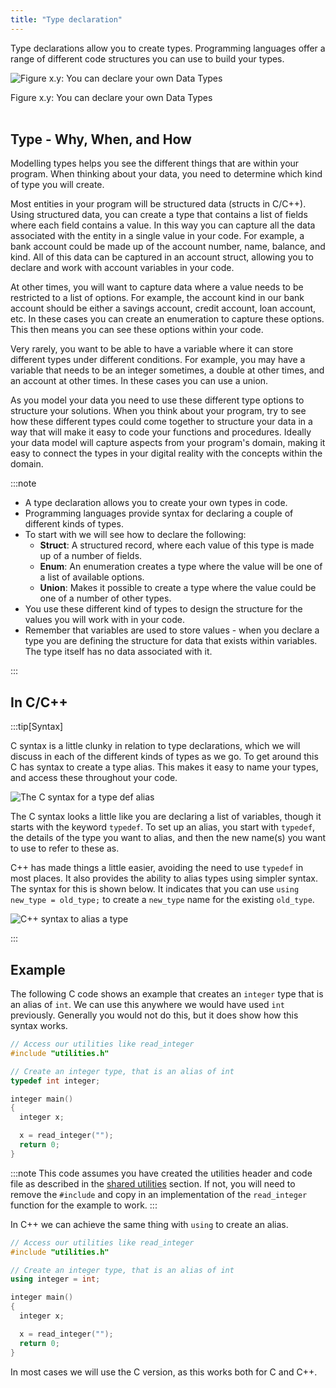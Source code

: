```yaml
---
title: "Type declaration"
---
```


Type declarations allow you to create types. Programming languages offer a range of different code structures you can use to build your types.

<a id="FigureCustomTypeDeclaration"></a>

![Figure x.y: You can declare your own Data Types](./images/custom-type-declaration.png "You can declare your own Data Types")
<div class="caption"><span class="caption-figure-nbr">Figure x.y: </span>You can declare your own Data Types</div><br/>

## Type - Why, When, and How

Modelling types helps you see the different things that are within your program. When thinking about your data, you need to determine which kind of type you will create.

Most entities in your program will be structured data (structs in C/C++). Using structured data, you can create a type that contains a list of fields where each field contains a value. In this way you can capture all the data associated with the entity in a single value in your code. For example, a bank account could be made up of the account number, name, balance, and kind. All of this data can be captured in an account struct, allowing you to declare and work with account variables in your code.

At other times, you will want to capture data where a value needs to be restricted to a list of options. For example, the account kind in our bank account should be either a savings account, credit account, loan account, etc. In these cases you can create an enumeration to capture these options. This then means you can see these options within your code.

Very rarely, you want to be able to have a variable where it can store different types under different conditions. For example, you may have a variable that needs to be an integer sometimes, a double at other times, and an account at other times. In these cases you can use a union.

As you model your data you need to use these different type options to structure your solutions. When you think about your program, try to see how these different types could come together to structure your data in a way that will make it easy to code your functions and procedures. Ideally your data model will capture aspects from your program's domain, making it easy to connect the types in your digital reality with the concepts within the domain.

:::note

- A type declaration allows you to create your own types in code.
- Programming languages provide syntax for declaring a couple of different kinds of types.
- To start with we will see how to declare the following:
  - **Struct**: A structured record, where each value of this type is made up of a number of fields.
  - **Enum**: An enumeration creates a type where the value will be one of a list of available options.
  - **Union**: Makes it possible to create a type where the value could be one of a number of other types.
- You use these different kind of types to design the structure for the values you will work with in your code.
- Remember that variables are used to store values - when you declare a type you are defining the structure for data that exists within variables. The type itself has no data associated with it.

:::

## In C/C++

:::tip[Syntax]

C syntax is a little clunky in relation to type declarations, which we will discuss in each of the different kinds of types as we go. To get around this C has syntax to create a type alias. This makes it easy to name your types, and access these throughout your code.

![The C syntax for a type def alias](./images/type-decl.png)

The C syntax looks a little like you are declaring a list of variables, though it starts with the keyword `typedef`. To set up an alias, you start with `typedef`, the details of the type you want to alias, and then the new name(s) you want to use to refer to these as.

C++ has made things a little easier, avoiding the need to use `typedef` in most places. It also provides the ability to alias types using simpler syntax. The syntax for this is shown below. It indicates that you can use `using new_type = old_type;` to create a `new_type` name for the existing `old_type`.

![C++ syntax to alias a type](./images/cpp-alias.png)

:::

## Example

The following C code shows an example that creates an `integer` type that is an alias of `int`. We can use this anywhere we would have used `int` previously. Generally you would not do this, but it does show how this syntax works.

```c
// Access our utilities like read_integer
#include "utilities.h"

// Create an integer type, that is an alias of int
typedef int integer;

integer main()
{
  integer x;

  x = read_integer("");
  return 0;
}

```

:::note
This code assumes you have created the utilities header and code file as described in the [shared utilities](/book/part-2-organised-code/2-organising-code/2-put-together/04-00-utilities) section. If not, you will need to remove the `#include` and copy in an implementation of the `read_integer` function for the example to work.
:::

In C++ we can achieve the same thing with `using` to create an alias.

```cpp
// Access our utilities like read_integer
#include "utilities.h"

// Create an integer type, that is an alias of int
using integer = int;

integer main()
{
  integer x;

  x = read_integer("");
  return 0;
}

```

In most cases we will use the C version, as this works both for C and C++.
